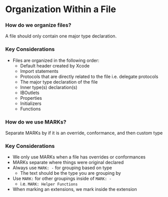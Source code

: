 # Organization Within a File
### How do we organize files?
A file should only contain one major type declaration. 

### Key Considerations
* Files are organized in the following order:
	* Default header created by Xcode
	* Import statements
	* Protocols that are directly related to the file i.e. delegate protocols
	* The major type declaration of the file
	* Inner type(s) declaration(s)
	* IBOutlets
	* Properties
	* Initializers
	* Functions 

### How do we use MARKs?
Separate MARKs by if it is an override, conformance, and then custom type

### Key Considerations
* We only use MARKs when a file has overrides or conformances
* MARKs separate where things were original declared
* Always use `MARK: -` for grouping based on type
	* The text should be the type you are grouping by
* Use `MARK:` for other groupings inside of `MARK: -` 
	* i.e.  `MARK: Helper Functions`
* When marking an extensions, we mark inside the extension
